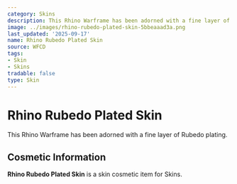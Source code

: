```yaml
---
category: Skins
description: This Rhino Warframe has been adorned with a fine layer of Rubedo plating.
image: ../images/rhino-rubedo-plated-skin-5bbeaaad3a.png
last_updated: '2025-09-17'
name: Rhino Rubedo Plated Skin
source: WFCD
tags:
- Skin
- Skins
tradable: false
type: Skin
---
```


# Rhino Rubedo Plated Skin

This Rhino Warframe has been adorned with a fine layer of Rubedo plating.

## Cosmetic Information

**Rhino Rubedo Plated Skin** is a skin cosmetic item for Skins.

